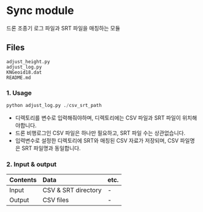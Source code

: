 # Sync module
드론 조종기 로그 파일과 SRT 파일을 매칭하는 모듈

## Files
```
adjust_height.py
adjust_log.py
KNGeoid18.dat
README.md
```
### 1. Usage
```python
python adjust_log.py ./csv_srt_path
```
- 디렉토리를 변수로 입력해줘야하며, 디렉토리에는 CSV 파일과 SRT 파일이 위치해야합니다.
- 드론 비행로그인 CSV 파일은 하나만 필요하고, SRT 파일 수는 상관없습니다.
- 입력변수로 설정한 디렉토리에 SRT와 매칭된 CSV 자료가 저장되며, CSV 파일명은 SRT 파일명과 동일합니다.

### 2. Input & output
| Contents | Data                           | etc. |
|:----------|:-------------------------------|:-----|
| Input | CSV & SRT directory            | -    |
| Output | CSV files | -    |
